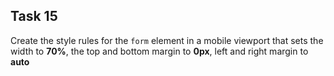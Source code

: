 ## Task 15
Create the style rules for the `form` element in a mobile viewport that sets the width to **70%**, the top and bottom margin to **0px**, left and right margin to **auto**